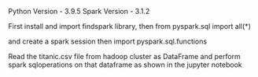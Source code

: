 Python Version - 3.9.5 Spark Version - 3.1.2

First install and import findspark library, then from pyspark.sql import all(*)

and create a spark session then import pyspark.sql.functions
 
Read the titanic.csv file from hadoop cluster as DataFrame and perform spark sqloperations on that dataframe as shown in the jupyter notebook
